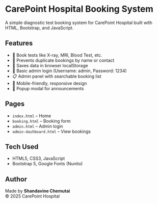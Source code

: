 # CarePoint Hospital Booking System

A simple diagnostic test booking system for CarePoint Hospital built with HTML, Bootstrap, and JavaScript.

## Features

- 📝 Book tests like X-ray, MRI, Blood Test, etc.
- 🚫 Prevents duplicate bookings by name or contact
- 💾 Saves data in browser localStorage
- 🔐 Basic admin login (Username: admin, Password: 1234)
- 📋 Admin panel with searchable booking list
- 📱 Mobile-friendly, responsive design
- 📢 Popup modal for announcements

## Pages

- `index.html` – Home
- `booking.html` – Booking form
- `admin.html` – Admin login
- `admin-dashboard.html` – View bookings

## Tech Used

- HTML5, CSS3, JavaScript
- Bootstrap 5, Google Fonts (Nunito)

## Author

Made by **Shandavine Chemutai**  
© 2025 CarePoint Hospital
